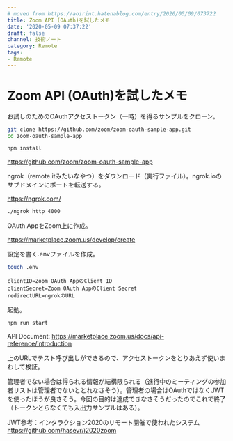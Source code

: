 ```yaml
---
# moved from https://aoirint.hatenablog.com/entry/2020/05/09/073722
title: Zoom API (OAuth)を試したメモ
date: '2020-05-09 07:37:22'
draft: false
channel: 技術ノート
category: Remote
tags:
- Remote
---
```

# Zoom API (OAuth)を試したメモ

お試しのためのOAuthアクセストークン（一時）を得るサンプルをクローン。

```sh
git clone https://github.com/zoom/zoom-oauth-sample-app.git
cd zoom-oauth-sample-app

npm install
```

https://github.com/zoom/zoom-oauth-sample-app

ngrok（remote.itみたいなやつ）をダウンロード（実行ファイル）。ngrok.ioのサブドメインにポートを転送する。

https://ngrok.com/

```sh
./ngrok http 4000
```

OAuth AppをZoom上に作成。

https://marketplace.zoom.us/develop/create


設定を書く.envファイルを作成。

```sh
touch .env
```

```
clientID=Zoom OAuth AppのClient ID
clientSecret=Zoom OAuth AppのClient Secret
redirectURL=ngrokのURL
```

起動。

```sh
npm run start
```

API Document: https://marketplace.zoom.us/docs/api-reference/introduction

上のURLでテスト呼び出しができるので、アクセストークンをとりあえず使いまわして検証。

管理者でない場合は得られる情報が結構限られる（進行中のミーティングの参加者リストは管理者でないととれなさそう）。管理者の場合はOAuthではなくJWTを使ったほうが良さそう。今回の目的は達成できなさそうだったのでこれで終了（トークンとらなくても入出力サンプルはある）。

JWT参考：インタラクション2020のリモート開催で使われたシステム https://github.com/hasevr/i2020zoom
